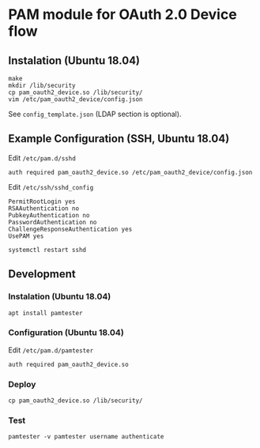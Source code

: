 # PAM module for OAuth 2.0 Device flow 

## Instalation (Ubuntu 18.04)

```
make
mkdir /lib/security
cp pam_oauth2_device.so /lib/security/
vim /etc/pam_oauth2_device/config.json
```

See `config_template.json` (LDAP section is optional).

## Example Configuration (SSH, Ubuntu 18.04)

Edit `/etc/pam.d/sshd`

```
auth required pam_oauth2_device.so /etc/pam_oauth2_device/config.json
```

Edit `/etc/ssh/sshd_config`

```
PermitRootLogin yes
RSAAuthentication no
PubkeyAuthentication no
PasswordAuthentication no
ChallengeResponseAuthentication yes
UsePAM yes
```

```
systemctl restart sshd
```

## Development

### Instalation (Ubuntu 18.04)

```
apt install pamtester
```

### Configuration (Ubuntu 18.04)

Edit `/etc/pam.d/pamtester`

```
auth required pam_oauth2_device.so
```

### Deploy

```
cp pam_oauth2_device.so /lib/security/
```

### Test

```
pamtester -v pamtester username authenticate
```

